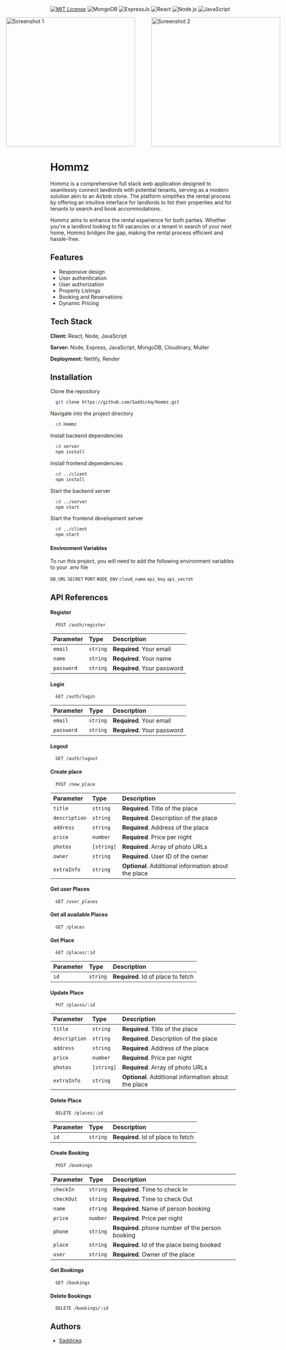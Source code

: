 [![MIT License](https://img.shields.io/badge/License-MIT-green.svg)](https://choosealicense.com/licenses/mit/)
![MongoDB](https://img.shields.io/badge/MongoDB-black.svg?logo=mongodb)
![ExpressJs](https://img.shields.io/badge/Express-black.svg?logo=nodedotjs)
![React](https://img.shields.io/badge/React-black.svg?logo=react)
![Node.js](https://img.shields.io/badge/Node.js-black.svg?logo=node.js)
![JavaScript](https://img.shields.io/badge/JavaScript-black.svg?logo=javascript)


<div style="display: flex; justify-content: center; align-items: center; width: 100%; gap: 45px;">
   <img style="width: 350px;" src="https://res.cloudinary.com/dh9q1rj0k/image/upload/v1721342993/Screenshot_from_2024-07-18_22-31-00_duqcue.png" alt="Screenshot 1">
   <img style="width: 350px;" src="https://res.cloudinary.com/dh9q1rj0k/image/upload/v1721342993/Screenshot_from_2024-07-18_22-41-30_sjmsiz.png" alt="Screenshot 2">
</div>

# Hommz

Hommz is a comprehensive full stack web application designed to seamlessly connect landlords with potential tenants, serving as a modern solution akin to an Airbnb clone. The platform simplifies the rental process by offering an intuitive interface for landlords to list their properties and for tenants to search and book accommodations. 

Hommz aims to enhance the rental experience for both parties. Whether you're a landlord looking to fill vacancies or a tenant in search of your next home, Hommz bridges the gap, making the rental process efficient and hassle-free.

## Features

- Responsive design
- User authentication
- User authorization
- Property Listings
- Booking and Reservations
- Dynamic Pricing

## Tech Stack

**Client:** React, Node, JavaScript

**Server:** Node, Express, JavaScript, MongoDB, Cloudinary, Multer

**Deployment:** Netlify, Render

## Installation

Clone the repository
```bash
  git clone https://github.com/Saddickq/Hommz.git
```

Navigate into the project directory
```bash
  cd Hommz
```

Install backend dependencies
```bash
  cd server
  npm install
```

Install frontend dependencies
```bash
  cd ../client
  npm install
```

Start the backend server
```bash
  cd ../server
  npm start
```

Start the frontend development server
```bash
  cd ../client
  npm start
```

#### Environment Variables

To run this project, you will need to add the following environment variables to your .env file

`DB_URL`
`SECRET`
`PORT`
`NODE_ENV`
`cloud_name`
`api_key`
`api_secret`

## API References

#### Register

```http
  POST /auth/register
```

| Parameter | Type     | Description                |
| :-------- | :------- | :------------------------- |
| `email`   | `string` | **Required**. Your email   |
| `name`    | `string` | **Required**. Your name    |
| `password`| `string` | **Required**. Your password|

#### Login

```http
  GET /auth/login
```

| Parameter | Type     | Description                |
| :-------- | :------- | :------------------------- |
| `email`   | `string` | **Required**. Your email   |
| `password`| `string` | **Required**. Your password|

#### Logout

```http
  GET /auth/logout
```

#### Create place

```http
  POST /new_place
```

| Parameter    | Type      | Description                                         |
| :----------- | :-------  | :-------------------------------------------------- |
| `title`      | `string`  | **Required**. Title of the place                    |
| `description`| `string`  | **Required**. Description of the place              |
| `address`    | `string`  | **Required**. Address of the place                  |
| `price`      | `number`  | **Required**. Price per night                       |
| `photos`     | `[string]`| **Required**. Array of photo URLs                   |
| `owner`      | `string`  | **Required**. User ID of the owner                  |
| `extraInfo`  | `string`  | **Optional**. Additional information about the place|

#### Get user Places

```http
  GET /user_places
```

#### Get all available Places

```http
  GET /places
```

#### Get Place

```http
  GET /places/:id
```

| Parameter | Type     | Description                        |
| :-------- | :------- | :--------------------------------- |
| `id`      | `string` | **Required**. Id of place to fetch |

#### Update Place

```http
  PUT /places/:id
```
| Parameter    | Type      | Description                                         |
| :----------- | :-------  | :-------------------------------------------------- |
| `title`      | `string`  | **Required**. Title of the place                    |
| `description`| `string`  | **Required**. Description of the place              |
| `address`    | `string`  | **Required**. Address of the place                  |
| `price`      | `number`  | **Required**. Price per night                       |
| `photos`     | `[string]`| **Required**. Array of photo URLs                   |
| `extraInfo`  | `string`  | **Optional**. Additional information about the place|

#### Delete Place

```http
  DELETE /places/:id
```

| Parameter | Type     | Description                        |
| :-------- | :------- | :--------------------------------- |
| `id`      | `string` | **Required**. Id of place to fetch |

#### Create Booking

```http
  POST /bookings
```

| Parameter | Type      | Description                                     |
| :-------- | :-------- | :---------------------------------------------- |
| `checkIn` | `string`  | **Required**. Time to check In                  |
| `checkOut`| `string`  | **Required**. Time to check Out                 |
| `name`    | `string`  | **Required**. Name of person booking            |
| `price`   | `number`  | **Required**. Price per night                   |
| `phone`   | `string`  | **Required**. phone number of the person booking|
| `place`   | `string`  | **Required**. Id of the place being booked      |
| `user`    | `string`  | **Required**. Owner of the place                |

#### Get Bookings

```http
  GET /bookings
```

#### Delete Bookings

```http
  DELETE /bookings/:id
```

## Authors

- [Saddickq](https://github.com/Saddickq)